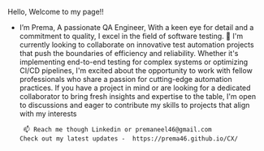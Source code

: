Hello, Welcome to my page!!

-   I’m Prema, A passionate QA Engineer, With a keen eye for detail and a commitment to quality, I excel in the field of software testing. 👀 I'm currently looking to collaborate on innovative test automation projects that push the boundaries of efficiency and reliability. Whether it's implementing end-to-end testing for complex systems or optimizing CI/CD pipelines, I'm excited about the opportunity to work with fellow professionals who share a passion for cutting-edge automation practices. If you have a project in mind or are looking for a dedicated collaborator to bring fresh insights and expertise to the table, I'm open to discussions and eager to contribute my skills to projects that align with my interests


         📫 Reach me though Linkedin or premaneel46@gmail.com
        Check out my latest updates -  https://prema46.github.io/CX/

<!---
prema46/prema46 is a ✨ special ✨ repository because its `README.md` (this file) appears on your GitHub profile.
You can click the Preview link to take a look at your changes.
--->
